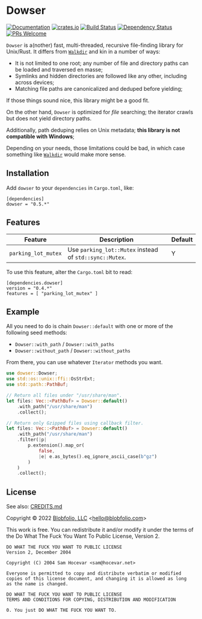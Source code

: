 # Dowser

[![Documentation](https://docs.rs/dowser/badge.svg)](https://docs.rs/dowser/)
[![crates.io](https://img.shields.io/crates/v/dowser.svg)](https://crates.io/crates/dowser)
[![Build Status](https://github.com/Blobfolio/dowser/workflows/Build/badge.svg)](https://github.com/Blobfolio/dowser/actions)
[![Dependency Status](https://deps.rs/repo/github/blobfolio/dowser/status.svg)](https://deps.rs/repo/github/blobfolio/dowser)
[![PRs Welcome](https://img.shields.io/badge/PRs-welcome-brightgreen.svg?style=flat-square)](https://github.com/Blobfolio/dowser)

`Dowser` is a(nother) fast, multi-threaded, recursive file-finding library for Unix/Rust. It differs from [`Walkdir`](https://crates.io/crates/walkdir) and kin in a number of ways:

* It is not limited to one root; any number of file and directory paths can be loaded and traversed en masse;
* Symlinks and hidden directories are followed like any other, including across devices;
* Matching file paths are canonicalized and deduped before yielding;

If those things sound nice, this library might be a good fit.

On the other hand, `Dowser` is optimized for _file_ searching; the iterator crawls but does not yield directory paths.

Additionally, path deduping relies on Unix metadata; **this library is not compatible with Windows**;

Depending on your needs, those limitations could be bad, in which case something like [`Walkdir`](https://crates.io/crates/walkdir) would make more sense.



## Installation

Add `dowser` to your `dependencies` in `Cargo.toml`, like:

```
[dependencies]
dowser = "0.5.*"
```



## Features

| Feature | Description | Default |
| ------- | ----------- | ------- |
| `parking_lot_mutex` | Use `parking_lot::Mutex` instead of `std::sync::Mutex`. | Y |

To use this feature, alter the `Cargo.toml` bit to read:

```
[dependencies.dowser]
version = "0.4.*"
features = [ "parking_lot_mutex" ]
```



## Example

All you need to do is chain `Dowser::default` with one or more of the
following seed methods:

* `Dowser::with_path` / `Dowser::with_paths`
* `Dowser::without_path` / `Dowser::without_paths`

From there, you can use whatever `Iterator` methods you want.

```rust
use dowser::Dowser;
use std::os::unix::ffi::OsStrExt;
use std::path::PathBuf;

// Return all files under "/usr/share/man".
let files: Vec::<PathBuf> = Dowser::default()
    .with_path("/usr/share/man")
    .collect();

// Return only Gzipped files using callback filter.
let files: Vec::<PathBuf> = Dowser::default()
    .with_path("/usr/share/man")
    .filter(|p|
        p.extension().map_or(
            false,
            |e| e.as_bytes().eq_ignore_ascii_case(b"gz")
        )
    )
    .collect();
```



## License

See also: [CREDITS.md](CREDITS.md)

Copyright © 2022 [Blobfolio, LLC](https://blobfolio.com) &lt;hello@blobfolio.com&gt;

This work is free. You can redistribute it and/or modify it under the terms of the Do What The Fuck You Want To Public License, Version 2.

    DO WHAT THE FUCK YOU WANT TO PUBLIC LICENSE
    Version 2, December 2004
    
    Copyright (C) 2004 Sam Hocevar <sam@hocevar.net>
    
    Everyone is permitted to copy and distribute verbatim or modified
    copies of this license document, and changing it is allowed as long
    as the name is changed.
    
    DO WHAT THE FUCK YOU WANT TO PUBLIC LICENSE
    TERMS AND CONDITIONS FOR COPYING, DISTRIBUTION AND MODIFICATION
    
    0. You just DO WHAT THE FUCK YOU WANT TO.
